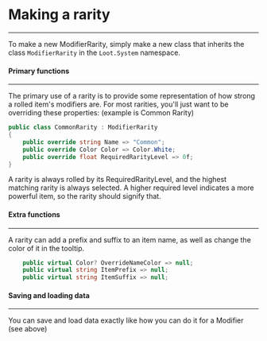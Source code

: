Making a rarity
===
___
To make a new ModifierRarity, simply make a new class that inherits the class `ModifierRarity` in the `Loot.System` namespace.

#### Primary functions
___
The primary use of a rarity is to provide some representation of how strong a rolled item's modifiers are. For most rarities, you'll just want to be overriding these properties: (example is Common Rarity)
```csharp
public class CommonRarity : ModifierRarity
{
    public override string Name => "Common";
    public override Color Color => Color.White;
    public override float RequiredRarityLevel => 0f;
}
```

A rarity is always rolled by its RequiredRarityLevel, and the highest matching rarity is always selected. A higher required level indicates a more powerful item, so the rarity should signify that.

#### Extra functions
___
A rarity can add a prefix and suffix to an item name, as well as change the color of it in the tooltip.
```csharp
    public virtual Color? OverrideNameColor => null;
    public virtual string ItemPrefix => null;
    public virtual string ItemSuffix => null;
```
        
#### Saving and loading data
___     
You can save and load data exactly like how you can do it for a Modifier (see above)